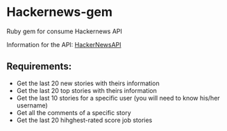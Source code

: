 # Hackernews-gem
Ruby gem for consume Hackernews API

Information for the API: [HackerNewsAPI](https://github.com/HackerNews/API)

## Requirements:
* Get the last 20 new stories with theirs information
* Get the last 20 top stories with theirs information
* Get the last 10 stories for a specific user (you will need to know his/her username)
* Get all the comments of a specific story
* Get the last 20 hihghest-rated score job stories
